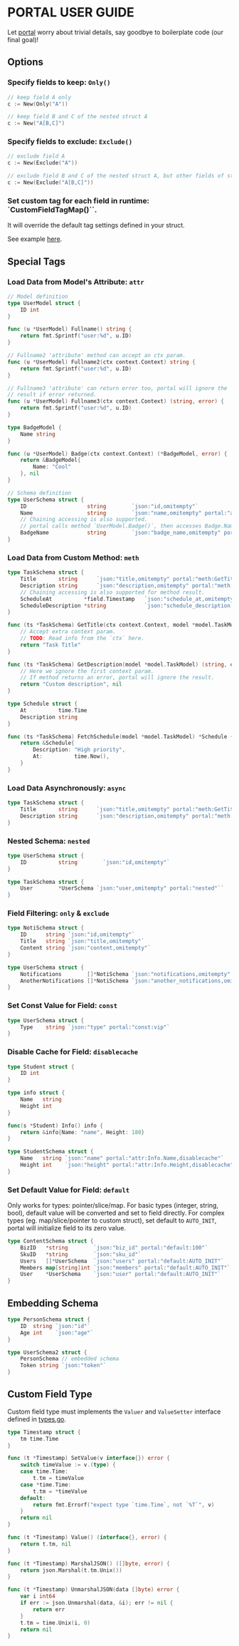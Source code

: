 PORTAL USER GUIDE
======================

Let [portal](https://github.com/iFaceless/portal) worry about trivial details, say goodbye to boilerplate code (our final goal)!

## Options
### Specify fields to keep: `Only()`

```go
// keep field A only
c := New(Only("A")) 

// keep field B and C of the nested struct A
c := New("A[B,C]")
```

### Specify fields to exclude: `Exclude()`

```go
// exclude field A
c := New(Exclude("A")) 

// exclude field B and C of the nested struct A, but other fields of struct A are still selected.
c := New(Exclude("A[B,C]"))
```

### Set custom tag for each field in runtime: `CustomFieldTagMap()``.

It will override the default tag settings defined in your struct.

See example [here](https://github.com/iFaceless/portal/blob/65aaa0b537fd13607bd4d45c1016c1689dc53beb/_examples/todo/main.go#L36). 

## Special Tags
### Load Data from Model's Attribute: `attr`
```go
// Model definition
type UserModel struct {
	ID int
}

func (u *UserModel) Fullname() string {
	return fmt.Sprintf("user:%d", u.ID)
}

// Fullname2 'attribute' method can accept an ctx param.
func (u *UserModel) Fullname2(ctx context.Context) string {
	return fmt.Sprintf("user:%d", u.ID)
}

// Fullname3 'attribute' can return error too, portal will ignore the 
// result if error returned.
func (u *UserModel) Fullname3(ctx context.Context) (string, error) {
	return fmt.Sprintf("user:%d", u.ID)
}

type BadgeModel {
	Name string
}

func (u *UserModel) Badge(ctx context.Context) (*BadgeModel, error) {
	return &BadgeModel{
		Name: "Cool"
	}, nil
}

// Schema definition
type UserSchema struct {
	ID                   string        `json:"id,omitempty"`
	Name                 string        `json:"name,omitempty" portal:"attr:Fullname"`
	// Chaining accessing is also supported.
	// portal calls method `UserModel.Badge()`, then accesses Badge.Name field.
	BadgeName            string        `json:"badge_name,omitempty" portal:"attr:Badge.Name"`
}
```

### Load Data from Custom Method: `meth`
```go
type TaskSchema struct {
	Title       string      `json:"title,omitempty" portal:"meth:GetTitle"`
	Description string      `json:"description,omitempty" portal:"meth:GetDescription"`
	// Chaining accessing is also supported for method result.
	ScheduleAt          *field.Timestamp   `json:"schedule_at,omitempty" portal:"meth:FetchSchedule.At"`
	ScheduleDescription *string            `json:"schedule_description,omitempty" portal:"meth:FetchSchedule.Description"`
}

func (ts *TaskSchema) GetTitle(ctx context.Context, model *model.TaskModel) string {
	// Accept extra context param.
	// TODO: Read info from the `ctx` here.
	return "Task Title"
}

func (ts *TaskSchema) GetDescription(model *model.TaskModel) (string, error) {
	// Here we ignore the first context param.
	// If method returns an error, portal will ignore the result.
	return "Custom description", nil
}

type Schedule struct {
	At          time.Time
	Description string
}

func (ts *TaskSchema) FetchSchedule(model *model.TaskModel) *Schedule {
	return &Schedule{
		Description: "High priority",
		At:          time.Now(),
	}
}
```

### Load Data Asynchronously: `async`
```go
type TaskSchema struct {
	Title       string      `json:"title,omitempty" portal:"meth:GetTitle;async"`
	Description string      `json:"description,omitempty" portal:"meth:GetDescription;async"`
}
```

### Nested Schema: `nested`
```go
type UserSchema struct {
	ID          string        `json:"id,omitempty"`
}

type TaskSchema struct {
	User        *UserSchema `json:"user,omitempty" portal:"nested"``
}
```

### Field Filtering: `only` & `exclude`

```go
type NotiSchema struct {
	ID      string `json:"id,omitempty"`
	Title   string `json:"title,omitempty"`
	Content string `json:"content,omitempty"`
}

type UserSchema struct {
	Notifications        []*NotiSchema `json:"notifications,omitempty" portal:"nested;only:id,title"`
	AnotherNotifications []*NotiSchema `json:"another_notifications,omitempty" portal:"nested;attr:Notifications;exclude:content"`
}
```

### Set Const Value for Field: `const`
```go
type UserSchema struct {
	Type    string `json:"type" portal:"const:vip"`
}

```

### Disable Cache for Field: `disablecache`
```go
type Student struct {
    ID int
}

type info struct {
    Name   string
    Height int
}

func(s *Student) Info() info {
    return &info{Name: "name", Height: 180}
}

type StudentSchema struct {
    Name   string `json:"name" portal:"attr:Info.Name,disablecache"`
    Height int    `json:"height" portal:"attr:Info.Height,disablecache"`
}
```

### Set Default Value for Field: `default`

Only works for types: pointer/slice/map. For basic types (integer, string, bool), default value will be converted and set to field directly. For complex types (eg. map/slice/pointer to custom struct), set default to `AUTO_INIT`, portal will initialize field to its zero value. 

```go
type ContentSchema struct {
	BizID   *string        `json:"biz_id" portal:"default:100"`
	SkuID   *string        `json:"sku_id"`                             // -> json null
	Users   []*UserSchema  `json:"users" portal:"default:AUTO_INIT"`   // -> json []
	Members map[string]int `json:"members" portal:"default:AUTO_INIT"` // -> json {}
	User    *UserSchema    `json:"user" portal:"default:AUTO_INIT"`
}
```

## Embedding Schema
```go
type PersonSchema struct {
	ID  string `json:"id"`
	Age int    `json:"age"`
}

type UserSchema2 struct {
	PersonSchema // embedded schema
	Token string `json:"token"`
}
```

## Custom Field Type

Custom field type must implements the `Valuer` and `ValueSetter` interface defined in [types.go](./types.go).

```go
type Timestamp struct {
	tm time.Time
}

func (t *Timestamp) SetValue(v interface{}) error {
	switch timeValue := v.(type) {
	case time.Time:
		t.tm = timeValue
	case *time.Time:
		t.tm = *timeValue
	default:
		return fmt.Errorf("expect type `time.Time`, not `%T`", v)
	}
	return nil
}

func (t *Timestamp) Value() (interface{}, error) {
	return t.tm, nil
}

func (t *Timestamp) MarshalJSON() ([]byte, error) {
	return json.Marshal(t.tm.Unix())
}

func (t *Timestamp) UnmarshalJSON(data []byte) error {
	var i int64
	if err := json.Unmarshal(data, &i); err != nil {
		return err
	}
	t.tm = time.Unix(i, 0)
	return nil
}
```
